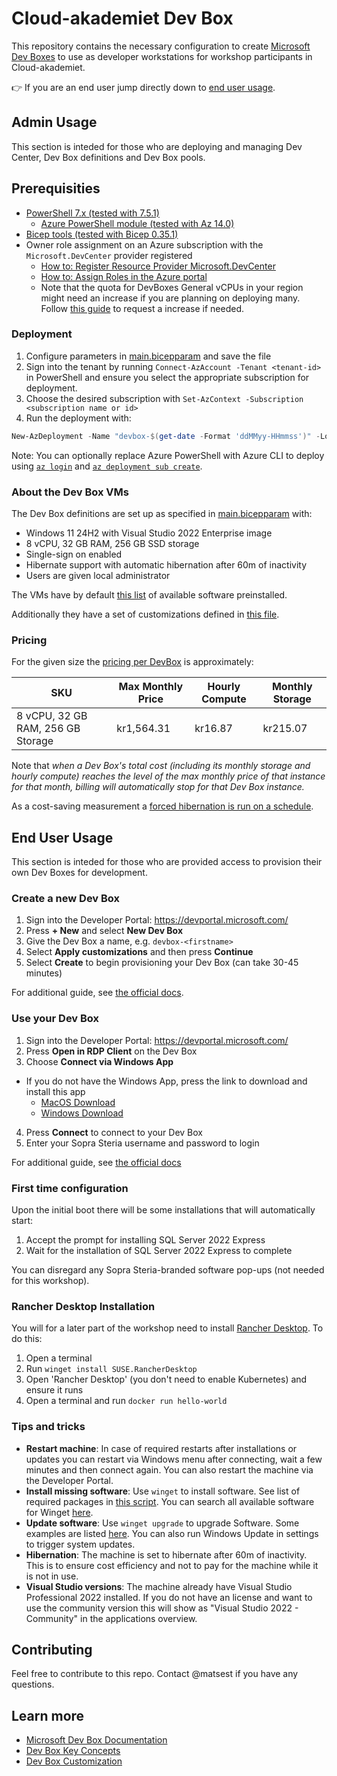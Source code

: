 # Cloud-akademiet Dev Box

This repository contains the necessary configuration to create [Microsoft Dev Boxes](https://learn.microsoft.com/en-us/azure/dev-box/overview-what-is-microsoft-dev-box) to use as developer workstations for workshop participants in Cloud-akademiet.

:point_right: If you are an end user jump directly down to [end user usage](#end-user-usage).

## Admin Usage

This section is inteded for those who are deploying and managing Dev Center, Dev Box definitions and Dev Box pools.

## Prerequisities

- [PowerShell 7.x (tested with 7.5.1)](https://learn.microsoft.com/en-us/powershell/scripting/install/installing-powershell)
  - [Azure PowerShell module (tested with Az 14.0)](https://learn.microsoft.com/en-us/powershell/azure/install-azure-powershell)
- [Bicep tools (tested with Bicep 0.35.1)](https://learn.microsoft.com/en-us/azure/azure-resource-manager/bicep/install)
- Owner role assignment on an Azure subscription with the `Microsoft.DevCenter` provider registered
    - [How to: Register Resource Provider Microsoft.DevCenter](https://learn.microsoft.com/en-us/azure/azure-resource-manager/management/resource-providers-and-types#register-resource-provider)
    - [How to: Assign Roles in the Azure portal](https://learn.microsoft.com/en-us/azure/role-based-access-control/role-assignments-portal)
    - Note that the quota for DevBoxes General vCPUs in your region might need an increase if you are planning on deploying many. Follow [this guide](https://learn.microsoft.com/en-us/azure/quotas/quickstart-increase-quota-portal) to request a increase if needed.

### Deployment

1. Configure parameters in [main.bicepparam](./bicep/main.bicepparam) and save the file
2. Sign into the tenant by running `Connect-AzAccount -Tenant <tenant-id>` in PowerShell and ensure you select the appropriate subscription for deployment.
  1. Choose the desired subscription with `Set-AzContext -Subscription <subscription name or id>`
3. Run the deployment with:

```powershell
New-AzDeployment -Name "devbox-$(get-date -Format 'ddMMyy-HHmmss')" -Location 'westeurope' -TemplateFile './bicep/main.bicep' -TemplateParameterFile './bicep/main.bicepparam'
```

Note: You can optionally replace Azure PowerShell with Azure CLI to deploy using [`az login`](https://learn.microsoft.com/en-us/cli/azure/get-started-with-azure-cli?view=azure-cli-latest#sign-into-the-azure-cli) and [`az deployment sub create`](https://learn.microsoft.com/en-us/cli/azure/deployment/sub?view=azure-cli-latest#az-deployment-sub-create).

### About the Dev Box VMs

The Dev Box definitions are set up as specified in [main.bicepparam](./bicep/main.bicepparam) with:
- Windows 11 24H2 with Visual Studio 2022 Enterprise image
- 8 vCPU, 32 GB RAM, 256 GB SSD storage
- Single-sign on enabled
- Hibernate support with automatic hibernation after 60m of inactivity
- Users are given local administrator

The VMs have by default [this list](https://github.com/Azure/dev-box-images?tab=readme-ov-file#preinstalled-software) of available software preinstalled.

Additionally they have a set of customizations defined in [this file](./imagedefinition/imagedefinition.yaml).

### Pricing

For the given size the [pricing per DevBox](https://azure.microsoft.com/en-us/pricing/details/dev-box/) is approximately:

| SKU	| Max Monthly Price	| Hourly Compute	| Monthly Storage |
|-----|-------------------|-----------------|-----------------|
| 8 vCPU, 32 GB RAM, 256 GB Storage	| kr1,564.31 | kr16.87 |	kr215.07 |

Note that *when a Dev Box's total cost (including its monthly storage and hourly compute) reaches the level of the max monthly price of that instance for that month, billing will automatically stop for that Dev Box instance.*

As a cost-saving measurement a [forced hibernation is run on a schedule](./.github/workflows/devbox-hibernator.yml).

## End User Usage

This section is inteded for those who are provided access to provision their own Dev Boxes for development.

### Create a new Dev Box

1. Sign into the Developer Portal: https://devportal.microsoft.com/
2. Press **+ New** and select **New Dev Box**
3. Give the Dev Box a name, e.g. `devbox-<firstname>`
4. Select **Apply customizations** and then press **Continue**
5. Select **Create** to begin provisioning your Dev Box (can take 30-45 minutes)

For additional guide, see [the official docs](https://learn.microsoft.com/en-us/azure/dev-box/quickstart-create-dev-box#create-a-dev-box).

### Use your Dev Box

1. Sign into the Developer Portal: https://devportal.microsoft.com/
2. Press **Open in RDP Client** on the Dev Box
3. Choose **Connect via Windows App**
  - If you do not have the Windows App, press the link to download and install this app
    - [MacOS Download](https://apps.apple.com/us/app/windows-app/id1295203466?mt=12)
    - [Windows Download](https://apps.microsoft.com/detail/9n1f85v9t8bn?hl=nb-NO&gl=NO)
4. Press **Connect** to connect to your Dev Box
5. Enter your Sopra Steria username and password to login

For additional guide, see [the official docs](https://learn.microsoft.com/en-us/azure/dev-box/quickstart-create-dev-box#connect-to-a-dev-box)

### First time configuration

Upon the initial boot there will be some installations that will automatically start:

1. Accept the prompt for installing SQL Server 2022 Express
2. Wait for the installation of SQL Server 2022 Express to complete

You can disregard any Sopra Steria-branded software pop-ups (not needed for this workshop).

### Rancher Desktop Installation

You will for a later part of the workshop need to install [Rancher Desktop](https://rancherdesktop.io). To do this:

1. Open a terminal
2. Run `winget install SUSE.RancherDesktop`
3. Open 'Rancher Desktop' (you don't need to enable Kubernetes) and ensure it runs
4. Open a terminal and run `docker run hello-world`

### Tips and tricks

- **Restart machine**: In case of required restarts after installations or updates you can restart via Windows menu after connecting, wait a few minutes and then connect again. You can also restart the machine via the Developer Portal.
- **Install missing software**: Use `winget` to install software. See list of required packages in [this script](./scripts/winget.ps1). You can search all available software for Winget [here](https://winstall.app/).
- **Update software**: Use `winget upgrade` to upgrade Software. Some examples are listed [here](./scripts/winget.ps1). You can also run Windows Update in settings to trigger system updates.
- **Hibernation**: The machine is set to hibernate after 60m of inactivity. This is to ensure cost efficiency and not to pay for the machine while it is not in use.
- **Visual Studio versions**: The machine already have Visual Studio Professional 2022 installed. If you do not have an license and want to use the community version this will show as "Visual Studio 2022 - Community" in the applications overview.

## Contributing

Feel free to contribute to this repo. Contact @matsest if you have any questions.

## Learn more

- [Microsoft Dev Box Documentation](https://learn.microsoft.com/en-us/azure/dev-box/)
- [Dev Box Key Concepts](https://learn.microsoft.com/en-us/azure/dev-box/concept-dev-box-concepts)
- [Dev Box Customization](https://learn.microsoft.com/en-us/azure/dev-box/how-to-customize-dev-box-setup-tasks)